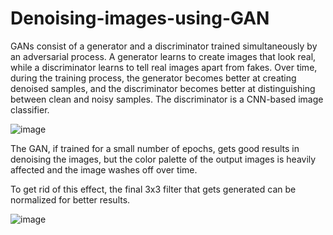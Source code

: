 # Denoising-images-using-GAN
GANs consist of a generator and a discriminator trained simultaneously by an adversarial process.
A generator learns to create images that look real, while a discriminator learns to tell real images apart from fakes.
Over time, during the training process, the generator becomes better at creating denoised samples, and the discriminator becomes better at distinguishing between clean and noisy samples.
The discriminator is a CNN-based image classifier. 

![image](https://github.com/Adamo-afk/Denoising-images-using-GAN/assets/77570313/1477b8f2-6a7a-4361-8687-cbd757d96e43)


The GAN, if trained for a small number of epochs, gets good results in denoising the images, but the color palette of the output images is heavily affected and the image washes off over time.

To get rid of this effect, the final 3x3 filter that gets generated can be normalized for better results.

![image](https://github.com/Adamo-afk/Denoising-images-using-GAN/assets/77570313/025580db-5bb4-4f96-932f-8105e1e89190)
